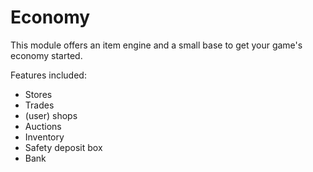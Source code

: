 # Economy

This module offers an item engine and a small base to get your game's economy started.

Features included:

 - Stores
 - Trades
 - (user) shops
 - Auctions
 - Inventory
 - Safety deposit box
 - Bank

